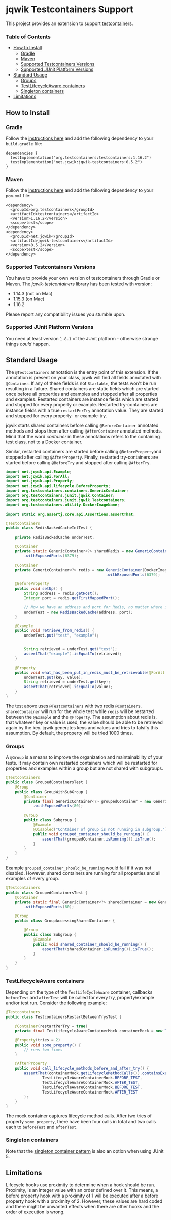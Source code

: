 # jqwik Testcontainers Support

This project provides an extension to support [testcontainers](https://www.testcontainers.org/).

<!-- use `doctoc --maxlevel 3 README.md` to recreate the TOC -->
<!-- START doctoc generated TOC please keep comment here to allow auto update -->
<!-- DON'T EDIT THIS SECTION, INSTEAD RE-RUN doctoc TO UPDATE -->
### Table of Contents  

- [How to Install](#how-to-install)
  - [Gradle](#gradle)
  - [Maven](#maven)
  - [Supported Testcontainers Versions](#supported-testcontainers-versions)
  - [Supported JUnit Platform Versions](#supported-junit-platform-versions)
- [Standard Usage](#standard-usage)
  - [Groups](#groups)
  - [TestLifecycleAware containers](#testlifecycleaware-containers)
  - [Singleton containers](#singleton-containers)
- [Limitations](#limitations)

<!-- END doctoc generated TOC please keep comment here to allow auto update -->

## How to Install

### Gradle

Follow the
[instructions here](https://jqwik.net/docs/current/user-guide.html#gradle)
and add the following dependency to your `build.gradle` file:

```
dependencies {
  testImplementation("org.testcontainers:testcontainers:1.16.2")
  testImplementation("net.jqwik:jqwik-testcontainers:0.5.2")
}
```

<!--
You can look at a
[sample project](https://github.com/jlink/jqwik-samples/tree/master/jqwik-testcontainers-gradle)
using jqwik, Testcontainers and Gradle.
-->

### Maven

Follow the
[instructions here](https://jqwik.net/docs/current/user-guide.html#maven)
and add the following dependency to your `pom.xml` file:

```
<dependency>
  <groupId>org.testcontainers</groupId>
  <artifactId>testcontainers</artifactId>
  <version>1.16.2</version>
  <scope>test</scope>
</dependency>
<dependency>
  <groupId>net.jqwik</groupId>
  <artifactId>jqwik-testcontainers</artifactId>
  <version>0.5.2</version>
  <scope>test</scope>
</dependency>
```

### Supported Testcontainers Versions

You have to provide your own version of testcontainers through Gradle or Maven. The *jqwik-testcontainers* library
has been tested with version:
* 1.14.3 (not on Mac)
* 1.15.3 (on Mac)
* 1.16.2

Please report any compatibility issues you stumble upon.

### Supported JUnit Platform Versions

You need at least version `1.8.1` of the JUnit platform - otherwise
strange things _could_ happen.

## Standard Usage
The `@Testcontainers` annotation is the entry point of this extension. If the annotation is present on your class, jqwik
will find all fields annotated with `@Container`. If any of these fields is not `Startable`, the tests won't be run
resulting in a failure. Shared containers are static fields which are started once before all properties and examples
and stopped after all properties and examples. Restarted containers are instance fields which are started and stopped
for every property or example. Restarted try-containers are instance fields with a true `restartPerTry` annotation value.
They are started and stopped for every property- or example-try.

jqwik starts shared containers before calling `@BeforeContainer` annotated methods and stops them after calling
`@AfterContainer` annotated methods. 
Mind that the word _container_ in these annotations refers to the containing test class, not to a Docker container.

Similar, restarted containers are started before calling `@BeforeProperty`and stopped after calling `@AfterProperty`. 
Finally, restarted try-containers are started before calling `@BeforeTry` and stopped after calling `@AfterTry`.

```java
import net.jqwik.api.Example;
import net.jqwik.api.ForAll;
import net.jqwik.api.Property;
import net.jqwik.api.lifecycle.BeforeProperty;
import org.testcontainers.containers.GenericContainer;
import org.testcontainers.junit.jqwik.Container;
import org.testcontainers.junit.jqwik.Testcontainers;
import org.testcontainers.utility.DockerImageName;

import static org.assertj.core.api.Assertions.assertThat;

@Testcontainers
public class RedisBackedCacheIntTest {

    private RedisBackedCache underTest;

    @Container
    private static GenericContainer<?> sharedRedis = new GenericContainer(DockerImageName.parse("redis:5.0.3-alpine"))
        .withExposedPorts(6379);

    @Container
    private GenericContainer<?> redis = new GenericContainer(DockerImageName.parse("redis:5.0.3-alpine"))
                                            .withExposedPorts(6379);

    @BeforeProperty
    public void setUp() {
        String address = redis.getHost();
        Integer port = redis.getFirstMappedPort();

        // Now we have an address and port for Redis, no matter where it is running
        underTest = new RedisBackedCache(address, port);
    }

    @Example
    public void retrieve_from_redis() {
        underTest.put("test", "example");


        String retrieved = underTest.get("test");
        assertThat("example").isEqualTo(retrieved);
    }

    @Property
    public void what_has_been_put_in_redis_must_be_retrievable(@ForAll String key, @ForAll String value){
        underTest.put(key, value);
        String retrieved = underTest.get(key);
        assertThat(retrieved).isEqualTo(value);
    }
}
```

The test above uses `@Testcontainers` with two redis `@Container`s. `sharedContainer` will run for the whole test while
`redis` will be restarted between the `@Example` and the `@Property`. The assumption about redis is, that whatever key
or value is used, the value should be able to be retrieved again by the key. jqwik generates keys and values and tries
to falsify this assumption. By default, the property will be tried 1000 times.

### Groups

A `@Group` is a means to improve the organization and maintainability of your tests. It may contain own restarted
containers which will be restarted for properties and examples within a group but are not shared with subgroups.

```java
@Testcontainers
public class GroupedContainersTest {
    @Group
    public class GroupWithSubGroup {
        @Container
        private final GenericContainer<?> groupedContainer = new GenericContainer<>(HTTPD_IMAGE)
            .withExposedPorts(80);

        @Group
        public class Subgroup {
            @Example
            @Disabled("Container of group is not running in subgroup.")
            public void grouped_container_should_be_running() {
                assertThat(groupedContainer.isRunning()).isTrue();
            }
        }
    }
}
```

Example `grouped_container_should_be_running` would fail if it was not disabled. However, shared containers are running
for all properties and all examples of every group.

```java
@Testcontainers
public class GroupedContainersTest {
    @Container
    private static final GenericContainer<?> sharedContainer = new GenericContainer<>(HTTPD_IMAGE)
        .withExposedPorts(80);

    @Group
    public class GroupAccessingSharedContainer {

        @Group
        public class Subgroup {
            @Example
            public void shared_container_should_be_running() {
                assertThat(sharedContainer.isRunning()).isTrue();
            }
        }
    }
}
```

### TestLifecycleAware containers

Depending on the type of the `TestLifeCycleAware` container, callbacks `beforeTest` and `afterTest` will be called for
every try, property/example and/or test run. Consider the following example:

```java
@Testcontainers
public class TestcontainersRestartBetweenTrysTest {

	@Container(restartPerTry = true)
	private final TestLifecycleAwareContainerMock containerMock = new TestLifecycleAwareContainerMock();

	@Property(tries = 2)
	public void some_property() {
        // runs two times
	}

	@AfterProperty
	public void call_lifecycle_methods_before_and_after_try() {
		assertThat(containerMock.getLifecycleMethodCalls()).containsExactly(
				TestLifecycleAwareContainerMock.BEFORE_TEST,
				TestLifecycleAwareContainerMock.AFTER_TEST,
				TestLifecycleAwareContainerMock.BEFORE_TEST,
				TestLifecycleAwareContainerMock.AFTER_TEST
		);
	}
}
```

The mock container captures lifecycle method calls. After two tries of property `some_property`, there have been four
 calls in total and two calls each to `beforeTest` and `afterTest`.

### Singleton containers

Note that the [singleton container pattern](https://www.testcontainers.org/test_framework_integration/manual_lifecycle_control#singleton-containers) is also an option when
using JUnit 5.

## Limitations

Lifecycle hooks use proximity to determine when a hook should be run. Proximity, is an integer value with an order
defined over it. This means, a before property hook with a proximity of 1 will be executed after a before property hook
with a proximity of 2. However, these values are hard coded and there might be unwanted effects when there are other
hooks and the order of execution is wrong.
